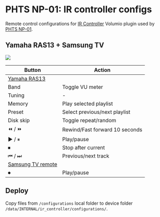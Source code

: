 # PHTS NP-01: IR controller configs

Remote control configurations for [IR Controller] Volumio plugin used by [PHTS NP-01].

## Yamaha RAS13 + Samsung TV

![](https://community.volumio.com/uploads/default/original/3X/9/c/9c4d06b56bba1f2f366234dd490429c439a770ab.jpeg)

| Button                       | Action                         |
| ---------------------------- | ------------------------------ |
| <ins>Yamaha RAS13</ins>      |
| Band                         | Toggle VU meter                |
| Tuning                       | -                              |
| Memory                       | Play selected playlist         |
| Preset                       | Select previous/next playlist  |
| Disk skip                    | Toggle repeat/random           |
| ⏪ / ⏩                      | Rewind/Fast forward 10 seconds |
| ▶ / ⏸                        | Play/pause                     |
| ⏹                            | Stop after current             |
| ⏮ / ⏭                        | Previous/next track            |
| <ins>Samsung TV remote</ins> |
| ⏺                            | Play/pause                     |

## Deploy

Copy files from `/configurations` local folder to device
folder `/data/INTERNAL/ir_controller/configurations/`.

[phts np-01]: https://tsaryk.com/NP-01
[ir controller]: https://github.com/volumio/volumio-plugins-sources/tree/master/ir_controller

